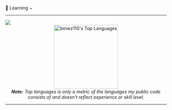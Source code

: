 🔭    Learning ~

<!-- <a  target="_blank"> <img src="https://img.shields.io/badge/JavaScript-F7DF1E?style=for-the-badge&logo=javascript&logoColor=white " alt="alt"/></a>
<a  target="_blank"> <img src="https://img.shields.io/badge/TypeScript-00539F?style=for-the-badge&logo=typescript&logoColor=white " alt="alt"/></a> 
<a  target="_blank"> <img src="https://img.shields.io/badge/HTML5-E34F26?style=for-the-badge&logo=html5&logoColor=white " alt="alt"/></a> 
<a  target="_blank"> <img src="https://img.shields.io/badge/CSS3-1572B6?style=for-the-badge&logo=css3&logoColor=white " alt="alt"/></a> 
<a  target="_blank"> <img src="https://img.shields.io/badge/Go-00ADD8?style=for-the-badge&logo=go&logoColor=white " alt="alt"/></a> 
<a  target="_blank"> <img src="https://img.shields.io/badge/GIT-E44C30?style=for-the-badge&logo=git&logoColor=white " alt="alt"/> </a> 
<a  target="_blank"> <img src="https://img.shields.io/badge/Figma-F24E1E?style=for-the-badge&logo=figma&logoColor=white " alt="alt"/></a>  -->
<hr/>

<img src="https://raw.githubusercontent.com/halfrost/halfrost/master/icons/header_.png">

<div>
  <div align="center">
    <!-- <a href="#"><img alt="bmwz110's Github Stats" src="https://github-readme-stats.vercel.app/api?username=bmwz110&show_icons=true&include_all_commits=true&count_private=true&theme=react&hide_border=true&bg_color=0D1117&title_color=5ce1e6&icon_color=5ce1e6" height="200"/></a> -->
    <a href="#"><img alt="bmwz110's Top Languages" src="https://github-readme-stats.vercel.app/api/top-langs/?username=bmwz110&langs_count=10&layout=compact&theme=react&hide_border=true&bg_color=0D1117&title_color=5ce1e6&icon_color=5ce1e6" height="200"/></a>
    <br/>
    <i><b>Note:</b> Top languages is only a metric of the languages my public code consists of and doesn't reflect experience or skill level.</i>
  </div>
</div>

<hr/>

